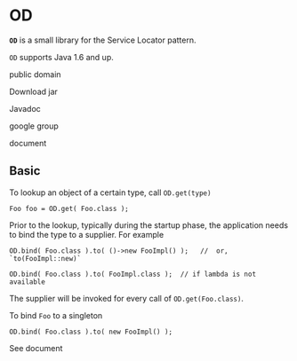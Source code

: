 # OD

**`OD`** is a small library for the Service Locator pattern.

`OD` supports Java 1.6 and up.

public domain

Download jar

Javadoc

google group

document

## Basic

To lookup an object of a certain type, call `OD.get(type)`

    Foo foo = OD.get( Foo.class );

Prior to the lookup, typically during the startup phase,
the application needs to bind the type to a supplier.
For example

    OD.bind( Foo.class ).to( ()->new FooImpl() );   //  or, `to(FooImpl::new)`

    OD.bind( Foo.class ).to( FooImpl.class );  // if lambda is not available

The supplier will be invoked for every call of `OD.get(Foo.class)`.

To bind `Foo` to a singleton

    OD.bind( Foo.class ).to( new FooImpl() );


See document
